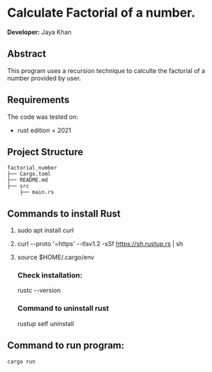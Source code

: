 # Calculate Factorial of a number.

**Developer:** Jaya Khan 

## Abstract
This program uses a recursion technique to calculte the factorial of a number provided by user.


## Requirements
The code was tested on:
- rust edition = 2021


## Project Structure
                                                                               
    factorial_number
    ├── Cargo.toml
    ├── README.md   
    ├── src
        ├── main.rs


## Commands to install Rust
1. sudo apt install curl
2. curl --proto '=https' --tlsv1.2 -sSf https://sh.rustup.rs | sh
3. source $HOME/.cargo/env

    ### Check installation:
    rustc --version

    ### Command to uninstall rust
    rustup self uninstall

## Command to run program: 
`cargo run`
